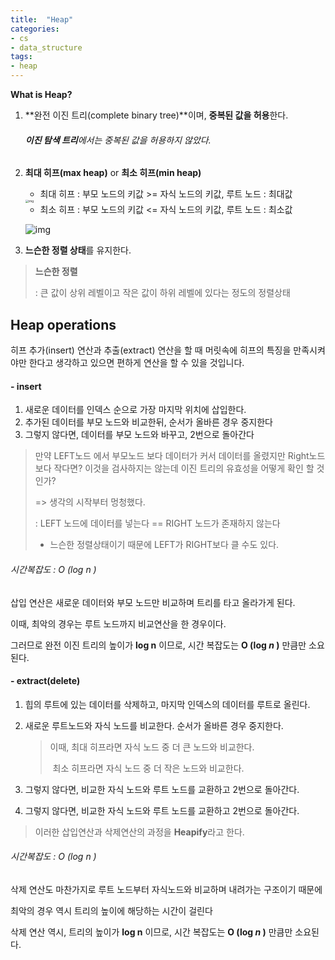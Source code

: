 ```yaml
---
title:  "Heap"
categories: 
- cs
- data_structure
tags: 
- heap
---
```


**What is Heap?**

1. **완전 이진 트리(complete binary tree)**이며, **중복된 값을 허용**한다.

   ###### **이진 탐색 트리**에서는 중복된 값을 허용하지 않았다. 

2. **최대 히프(max heap)** or **최소 히프(min heap)**

   - 최대 히프 : 부모 노드의 키값 >= 자식 노드의 키값, 루트 노드 : 최대값

   <img src="https://upload.wikimedia.org/wikipedia/commons/thumb/3/38/Max-Heap.svg/1280px-Max-Heap.svg.png" alt="img" style="zoom: 33%;" />

   - 최소 히프 : 부모 노드의 키값 <= 자식 노드의 키값, 루트 노드 : 최소값

   ![img](https://upload.wikimedia.org/wikipedia/commons/6/69/Min-heap.png)

3. **느슨한 정렬 상태**를 유지한다.

>  **느슨한 정렬**
>
> : 큰  값이 상위 레벨이고 작은 값이 하위 레벨에 있다는 정도의 정렬상태




## Heap operations
히프 추가(insert) 연산과 추출(extract) 연산을 할 때 머릿속에 히프의 특징을 만족시켜야만 한다고 생각하고 있으면 편하게 연산을 할 수 있을 것입니다.
#### - insert
1. 새로운 데이터를 인덱스 순으로 가장 마지막 위치에 삽입한다.
2. 추가된 데이터를 부모 노드와 비교한뒤, 순서가 올바른 경우 중지한다
3. 그렇지 않다면, 데이터를 부모 노드와 바꾸고, 2번으로 돌아간다

> 만약 LEFT노드 에서 부모노드 보다 데이터가 커서 데이터를 올렸지만 Right노드보다 작다면? 이것을 검사하지는 않는데 이진 트리의 유효성을 어떻게 확인 할 것인가? 
>
> => 생각의 시작부터 멍청했다.
>
> : LEFT 노드에 데이터를 넣는다 == RIGHT 노드가 존재하지 않는다
>
> + 느슨한 정렬상태이기 때문에 LEFT가 RIGHT보다 클 수도 있다.



###### 시간복잡도 : O (log *n* )

삽입 연산은 새로운 데이터와 부모 노드만 비교하며 트리를 타고 올라가게 된다.

이때, 최악의 경우는 루트 노드까지 비교연산을 한 경우이다. 

그러므로 완전 이진 트리의 높이가 **log n** 이므로, 시간 복잡도는 **O (log *n* )** 만큼만 소요된다.



#### - extract(delete)

1. 힙의 루트에 있는 데이터를 삭제하고, 마지막 인덱스의 데이터를 루트로 올린다.

2. 새로운 루트노드와 자식 노드를 비교한다. 순서가 올바른 경우 중지한다.

   >  이때, 최대 히프라면 자식 노드 중 더 큰 노드와 비교한다.
   >
   > ​         최소 히프라면 자식 노드 중 더 작은 노드와 비교한다.

3. 그렇지 않다면, 비교한 자식 노드와 루트 노드를 교환하고 2번으로 돌아간다.

   

4. 그렇지 않다면, 비교한 자식 노드와 루트 노드를 교환하고 2번으로 돌아간다.

> 이러한 삽입연산과 삭제연산의 과정을 **Heapify**라고 한다.



###### 시간복잡도 : O (log *n* )

삭제 연산도 마찬가지로 루트 노드부터 자식노드와 비교하며 내려가는 구조이기 때문에 

최악의 경우 역시 트리의 높이에 해당하는 시간이 걸린다

삭제 연산 역시, 트리의 높이가 **log n** 이므로, 시간 복잡도는 **O (log *n* )** 만큼만 소요된다.